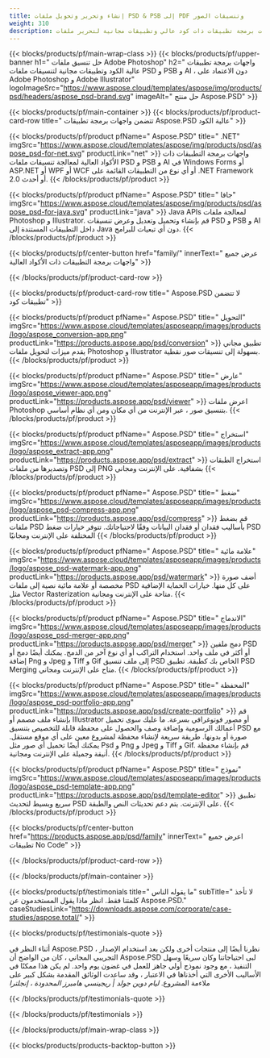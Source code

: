 ```yaml
---
title: إنشاء وتحرير وتحويل ملفات PSD & PSB إلى PDF وتنسيقات الصور
weight: 310
description: واجهات برمجة تطبيقات ذات كود عالي وتطبيقات مجانية لتحرير ملفات Photoshop. القدرة على تحديث خصائص الطبقة ، إضافة علامات مائية التدوير مقياس Flip Crop Dithering Raster Conversion.
---
```


{{< blocks/products/pf/main-wrap-class >}}
{{< blocks/products/pf/upper-banner h1=" حل تنسيق ملفات Adobe Photoshop" h2=" واجهات برمجة تطبيقات عالية الكود وتطبيقات مجانية لتنسيقات ملفات PSD و PSB و AI ، دون الاعتماد على Adobe Photoshop و Adobe Illustrator" logoImageSrc="https://www.aspose.cloud/templates/aspose/img/products/psd/headers/aspose_psd-brand.svg" imageAlt=" حل منتج Aspose.PSD" >}}

{{< blocks/products/pf/main-container >}}
{{< blocks/products/pf/product-card-row title=" تتضمن واجهات برمجة تطبيقات Aspose.PSD عالية الكود" >}}

{{< blocks/products/pf/product pfName=" Aspose.PSD" title=" .NET" imgSrc="https://www.aspose.cloud/templates/aspose/img/products/psd/aspose_psd-for-net.svg" productLink="net" >}}
واجهات برمجة التطبيقات ذات الأكواد العالية لمعالجة تنسيقات ملفات PSD و PSB و AI في Windows Forms أو ASP.NET أو WPF أو WCF أو أي نوع من التطبيقات القائمة على .NET Framework 2.0 أو أحدث.
{{< /blocks/products/pf/product >}}

{{< blocks/products/pf/product pfName=" Aspose.PSD" title=" جافا" imgSrc="https://www.aspose.cloud/templates/aspose/img/products/psd/aspose_psd-for-java.svg" productLink="java" >}}
Java APIs لمعالجة ملفات Photoshop و Illustrator. قم بإنشاء وتحميل وتعديل وعرض تنسيقات PSD و PSB و AI داخل التطبيقات المستندة إلى Java دون أي تبعيات للبرامج.
{{< /blocks/products/pf/product >}}

{{< blocks/products/pf/center-button href="family/" innerText=" عرض جميع واجهات برمجة التطبيقات ذات الأكواد العالية" >}}

{{< /blocks/products/pf/product-card-row >}}

{{< blocks/products/pf/product-card-row title=" Aspose.PSD لا تتضمن تطبيقات كود" >}}

{{< blocks/products/pf/product pfName=" Aspose.PSD" title=" التحويل" imgSrc="https://www.aspose.cloud/templates/asposeapp/images/products/logo/aspose_conversion-app.png" productLink="https://products.aspose.app/psd/conversion" >}}
تطبيق مجاني يقدم ميزات لتحويل ملفات Photoshop و Illustrator بسهولة إلى تنسيقات صور نقطية.
{{< /blocks/products/pf/product >}}

{{< blocks/products/pf/product pfName=" Aspose.PSD" title=" عارض" imgSrc="https://www.aspose.cloud/templates/asposeapp/images/products/logo/aspose_viewer-app.png" productLink="https://products.aspose.app/psd/viewer" >}}
اعرض ملفات Photoshop بتنسيق صور ، عبر الإنترنت من أي مكان ومن أي نظام أساسي.
{{< /blocks/products/pf/product >}}

{{< blocks/products/pf/product pfName=" Aspose.PSD" title=" استخراج" imgSrc="https://www.aspose.cloud/templates/asposeapp/images/products/logo/aspose_extract-app.png" productLink="https://products.aspose.app/psd/extract" >}}
استخراج الطبقات وتصديرها من ملفات PSD إلى PNG بشفافية. على الإنترنت ومجاني
{{< /blocks/products/pf/product >}}

{{< blocks/products/pf/product pfName=" Aspose.PSD" title=" ضغط" imgSrc="https://www.aspose.cloud/templates/asposeapp/images/products/logo/aspose_psd-compress-app.png" productLink="https://products.aspose.app/psd/compress" >}}
قم بضغط ملفات PSD بأساليب فقدان أو فقدان البيانات وفقًا لاحتياجاتك. تتوفر خيارات ضغط PSD المختلفة على الإنترنت ومجانيًا
{{< /blocks/products/pf/product >}}

{{< blocks/products/pf/product pfName=" Aspose.PSD" title=" علامة مائية" imgSrc="https://www.aspose.cloud/templates/asposeapp/images/products/logo/aspose_psd-watermark-app.png" productLink="https://products.aspose.app/psd/watermark" >}}
أضف صورة مخصصة أو علامة مائية نصية إلى ملفات PSD على كل منها. خيارات الحماية الإضافية مثل Vector Rasterization متاحة على الإنترنت ومجانية.
{{< /blocks/products/pf/product >}}

{{< blocks/products/pf/product pfName=" Aspose.PSD" title=" الاندماج" imgSrc="https://www.aspose.cloud/templates/asposeapp/images/products/logo/aspose_psd-merger-app.png" productLink="https://products.aspose.app/psd/merger" >}}
دمج ملفين PSD أو أكثر في ملف واحد. استخدام التراكب أو أي نوع آخر من الدمج. يمكنك أيضًا دمج أو إضافة Png و Jpeg و Tiff و Gif إلى ملف تنسيق PSD الخاص بك كطبقة. تطبيق PSD Merging متاح على الإنترنت ومجاني.
{{< /blocks/products/pf/product >}}

{{< blocks/products/pf/product pfName=" Aspose.PSD" title=" المحفظة" imgSrc="https://www.aspose.cloud/templates/asposeapp/images/products/logo/aspose_psd-portfolio-app.png" productLink="https://products.aspose.app/psd/create-portfolio" >}}
قم بإنشاء ملف مصمم أو Illustrator أو مصور فوتوغرافي بسرعة. ما عليك سوى تحميل أعمالك الرسومية وإضافة وصف والحصول على محفظة قابلة للتخصيص بتنسيق PSD مع صورة أو بدونها. طريقة سريعة لإنشاء محفظة لمشروع معين على أي موقع مستقل. يمكنك أيضًا تحميل أي صور مثل Psd و Png و Jpeg و Tiff و Gif. قم بإنشاء محفظة أنيقة وجميلة على الإنترنت ومجانية.
{{< /blocks/products/pf/product >}}

{{< blocks/products/pf/product pfName=" Aspose.PSD" title=" نموذج" imgSrc="https://www.aspose.cloud/templates/asposeapp/images/products/logo/aspose_psd-template-app.png" productLink="https://products.aspose.app/psd/template-editor" >}}
تطبيق سريع وبسيط لتحديث PSD على الإنترنت. يتم دعم تحديثات النص والطبقة.
{{< /blocks/products/pf/product >}}

{{< blocks/products/pf/center-button href="https://products.aspose.app/psd/family" innerText=" اعرض جميع تطبيقات No Code" >}}

{{< /blocks/products/pf/product-card-row >}}

{{< /blocks/products/pf/main-container >}}

{{< blocks/products/pf/testimonials title=" ما يقوله الناس" subTitle=" لا تأخذ كلمتنا فقط. انظر ماذا يقول المستخدمون عن Aspose.PSD." caseStudiesLink="https://downloads.aspose.com/corporate/case-studies/aspose.total/" >}}

{{< blocks/products/pf/testimonials-quote >}}
<p class="first">
 أثناء النظر في Aspose.PSD ، نظرنا أيضًا إلى منتجات أخرى ولكن بعد استخدام الإصدار التجريبي المجاني ، كان من الواضح أن Aspose.PSD لبى احتياجاتنا وكان سريعًا وسهل التنفيذ ، مع وجود نموذج أولي جاهز للعمل في غضون يوم واحد. لم يكن هذا ممكنًا في الأساليب الأخرى التي أخذناها في الاعتبار ، وقد ساعدت الوثائق المقدمة بشكل كبير على ملاءمة المشروع.
 <em>
  ليام دوين جولد | ريجينسي هامبرز المحدودة ، إنجلترا
 </em>
</p>

{{< /blocks/products/pf/testimonials-quote >}}

{{< /blocks/products/pf/testimonials >}}

{{< /blocks/products/pf/main-wrap-class >}}

{{< blocks/products/products-backtop-button >}}
